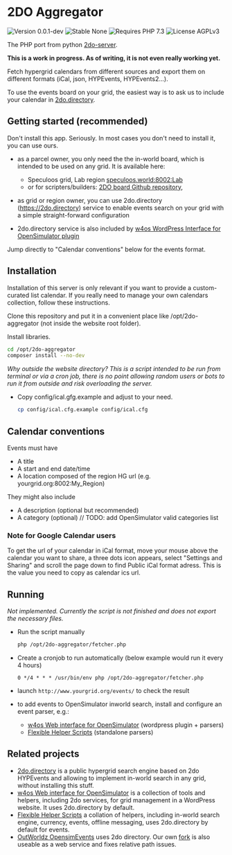 # 2DO Aggregator

![Version 0.0.1-dev](https://badgen.net/badge/Version/0.0.1-dev/FFaa00)
![Stable None](https://badgen.net/badge/Stable/None/00aa00)
![Requires PHP 7.3](https://badgen.net/badge/PHP/7.3/7884bf)
![License AGPLv3](https://badgen.net/badge/License/AGPLv3/552b55)

The PHP port from python [2do-server](https://github.com/GuduleLapointe/2do-server).

**This is a work in progress. As of writing, it is not even really working yet.**

Fetch hypergrid calendars from different sources and export them on different formats (iCal, json, HYPEvents, HYPEvents2...).

To use the events board on your grid, the easiest way is to ask us to include your calendar in [2do.directory](https://2do.directory/).

## Getting started (recommended)

Don't install this app. Seriously. In most cases you don't need to install it, you can use ours.

- as a parcel owner, you only need the the in-world board, which is intended to be used on any grid. It is available here:

  - Speculoos grid, Lab region [speculoos.world:8002:Lab](hop://speculoos.world:8002/Lab/128/128/22)
  - or for scripters/builders: [2DO board Github repository](https://git.magiiic.com/opensimulator/2do-board),

- as grid or region owner, you can use 2do.directory (<https://2do.directory>) service to enable events search on your grid with a simple straight-forward configuration

- 2do.directory service is also included by [w4os WordPress Interface for OpenSimulator plugin](https://wordpress.org/plugins/w4os-opensimulator-web-interface/)

Jump directly to "Calendar conventions" below for the events format.

## Installation

Installation of this server is only relevant if you want to provide a custom-curated list calendar.
If you really need to manage your own calendars collection, follow these instructions.

Clone this repository and put it in a convenient place like /opt/2do-aggregator (not inside the website root folder).

Install libraries.
  ```bash
  cd /opt/2do-aggregator
  composer install --no-dev
  ```

_Why outside the website directory? This is a script intended to be run from terminal or via a cron job, there is no point allowing random users or bots to run it from outside and risk overloading the server._

- Copy config/ical.gfg.example and adjust to your need.
  ```bash
  cp config/ical.cfg.example config/ical.cfg
  ```

## Calendar conventions

Events must have
- A title
- A start and end date/time
- A location composed of the region HG url (e.g. yourgrid.org:8002:My_Region)

They might also include
- A description (optional but recommended)
- A category (optional) // TODO: add OpenSimulator valid categories list

### Note for Google Calendar users

To get the url of your calendar in iCal format, move your mouse above the calendar you want to share, a three dots icon appears, select "Settings and Sharing" and scroll the page down to find Public iCal format adress. This is the value you need to copy as calendar ics url.

## Running

_Not implemented. Currently the script is not finished and does not export the necessary files._

- Run the script manually
  ```bash
  php /opt/2do-aggregator/fetcher.php
  ```

- Create a cronjob to run automatically (below example would run it every 4 hours)
  ```
  0 */4 * * * /usr/bin/env php /opt/2do-aggregator/fetcher.php
  ```

- launch `http://www.yourgrid.org/events/` to check the result
- to add events to OpenSimulator inworld search, install and configure an event parser, e.g.:
  - [w4os Web interface for OpenSimulator](https://w4os.org) (wordpress plugin + parsers)
  - [Flexible Helper Scripts](https://github.com/GuduleLapointe/flexible_helper_scripts) (standalone parsers)

## Related projects

- [2do.directory](https://2do.directory) is a public hypergrid search engine based on 2do HYPEvents and allowing to implement in-world search in any grid, without installing this stuff.
- [w4os Web interface for OpenSimulator](https://w4os.org) is a collection of tools and helpers, including 2do services, for grid management in a WordPress website. It uses 2do.directory by default.
- [Flexible Helper Scripts](https://github.com/GuduleLapointe/flexible_helper_scripts) a collation of helpers, including in-world search engine, currency, events, offline messaging, uses 2do.directory by default for events.
- [OutWorldz OpensimEvents](https://github.com/Outworldz/OpensimEvents) uses 2do directory. Our own [fork](https://github.com/GuduleLapointe/2do-search) is also useable as a web service and fixes relative path issues.
